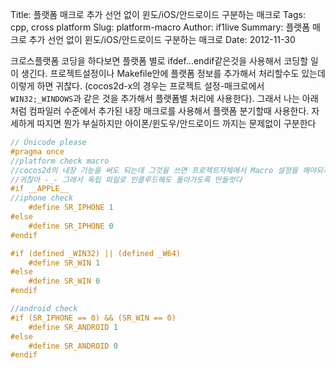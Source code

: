 Title: 플랫폼 매크로 추가 선언 없이 윈도/iOS/안드로이드 구분하는 매크로
Tags: cpp, cross platform
Slug: platform-macro
Author: if1live
Summary: 플랫폼 매크로 추가 선언 없이 윈도/iOS/안드로이드 구분하는 매크로
Date: 2012-11-30

크로스플랫폼 코딩을 하다보면 플랫폼 별로 ifdef...endif같은것을 사용해서 코딩할 일이 생긴다. 프로젝트설정이나 Makefile안에 플랫폼 정보를 추가해서 처리할수도 있는데 이렇게 하면 귀찮다. (cocos2d-x의 경우는 프로젝트 설정-매크로에서 ```WIN32;_WINDOWS```과 같은 것을 추가해서 플랫폼별 처리에 사용한다). 그래서 나는 아래처럼 컴파일러 수준에서 추가된 내장 매크로를 사용해서 플랫폼 분기할때 사용한다. 자세하게 따지면 뭔가 부실하지만 아이폰/윈도우/안드로이드 까지는 문제없이 구분한다

```cpp
// Ŭnicode please
#pragma once
//platform check macro
//cocos2d의 내장 기능을 써도 되는데 그것을 쓰면 프로젝트자체에서 Macro 설정을 해야되서
//귀찮아 -_- 그래서 독립 파일로 인클루드해도 돌아가도록 만들엇다
#if __APPLE__
//iphone check
    #define SR_IPHONE 1
#else
    #define SR_IPHONE 0
#endif

#if (defined _WIN32) || (defined _W64)
    #define SR_WIN 1
#else
    #define SR_WIN 0
#endif

//android check
#if (SR_IPHONE == 0) && (SR_WIN == 0)
	#define SR_ANDROID 1
#else
	#define SR_ANDROID 0
#endif

```
